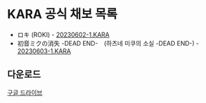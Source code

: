 # KARA 공식 채보 목록

- ロキ (ROKI) - [20230602-1.KARA](https://github.com/jinpyojoo/KARA-official--chart/blob/main/20230602-1.kara)
- 初音ミクの消失 -DEAD END-　(하츠네 미쿠의 소실 -DEAD END-) - [20230603-1.KARA](https://github.com/jinpyojoo/KARA-official--chart/blob/main/20230603-1.kara)

## 다운로드
[구글 드라이브](https://drive.google.com/drive/folders/1--2aiP3iZ0kaOfBkKmUucVDhf1WO5dBE?usp=sharing)
